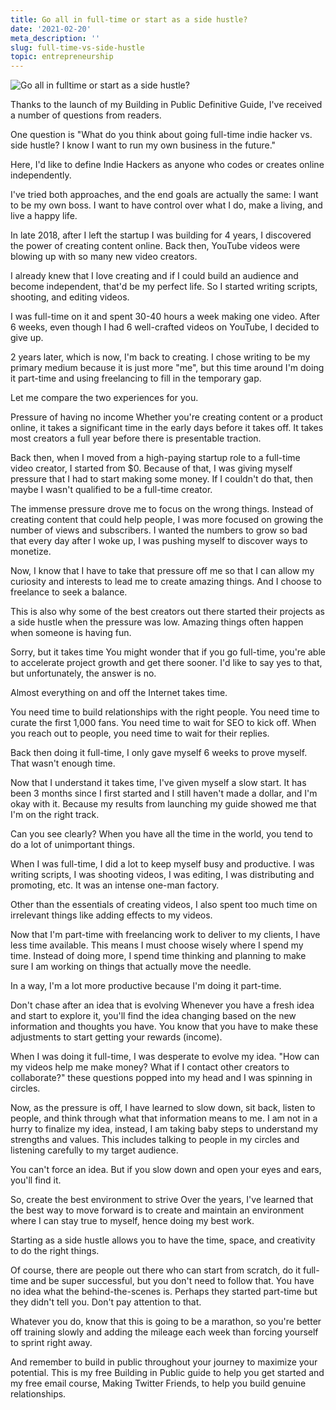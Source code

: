 ```yaml
---
title: Go all in full-time or start as a side hustle?
date: '2021-02-20'
meta_description: ''
slug: full-time-vs-side-hustle
topic: entrepreneurship
---
```


<img src="/images/blog/full-time-vs-side-hustle-1.jpeg" alt="Go all in fulltime or start as a side hustle?" class="cover-image" />


Thanks to the launch of my Building in Public Definitive Guide, I've received a number of questions from readers.

One question is "What do you think about going full-time indie hacker vs. side hustle? I know I want to run my own business in the future."

Here, I'd like to define Indie Hackers as anyone who codes or creates online independently.

I've tried both approaches, and the end goals are actually the same: I want to be my own boss. I want to have control over what I do, make a living, and live a happy life.

In late 2018, after I left the startup I was building for 4 years, I discovered the power of creating content online. Back then, YouTube videos were blowing up with so many new video creators.

I already knew that I love creating and if I could build an audience and become independent, that'd be my perfect life. So I started writing scripts, shooting, and editing videos.

I was full-time on it and spent 30-40 hours a week making one video. After 6 weeks, even though I had 6 well-crafted videos on YouTube, I decided to give up.

2 years later, which is now, I'm back to creating. I chose writing to be my primary medium because it is just more "me", but this time around I'm doing it part-time and using freelancing to fill in the temporary gap.

Let me compare the two experiences for you.

Pressure of having no income
Whether you're creating content or a product online, it takes a significant time in the early days before it takes off. It takes most creators a full year before there is presentable traction.

Back then, when I moved from a high-paying startup role to a full-time video creator, I started from $0. Because of that, I was giving myself pressure that I had to start making some money. If I couldn't do that, then maybe I wasn't qualified to be a full-time creator.

The immense pressure drove me to focus on the wrong things. Instead of creating content that could help people, I was more focused on growing the number of views and subscribers. I wanted the numbers to grow so bad that every day after I woke up, I was pushing myself to discover ways to monetize.

Now, I know that I have to take that pressure off me so that I can allow my curiosity and interests to lead me to create amazing things. And I choose to freelance to seek a balance.

This is also why some of the best creators out there started their projects as a side hustle when the pressure was low. Amazing things often happen when someone is having fun.

Sorry, but it takes time
You might wonder that if you go full-time, you're able to accelerate project growth and get there sooner. I'd like to say yes to that, but unfortunately, the answer is no.

Almost everything on and off the Internet takes time.

You need time to build relationships with the right people. You need time to curate the first 1,000 fans. You need time to wait for SEO to kick off. When you reach out to people, you need time to wait for their replies.

Back then doing it full-time, I only gave myself 6 weeks to prove myself. That wasn't enough time.

Now that I understand it takes time, I've given myself a slow start. It has been 3 months since I first started and I still haven't made a dollar, and I'm okay with it. Because my results from launching my guide showed me that I'm on the right track.

Can you see clearly?
When you have all the time in the world, you tend to do a lot of unimportant things.

When I was full-time, I did a lot to keep myself busy and productive. I was writing scripts, I was shooting videos, I was editing, I was distributing and promoting, etc. It was an intense one-man factory.

Other than the essentials of creating videos, I also spent too much time on irrelevant things like adding effects to my videos.

Now that I'm part-time with freelancing work to deliver to my clients, I have less time available. This means I must choose wisely where I spend my time. Instead of doing more, I spend time thinking and planning to make sure I am working on things that actually move the needle.

In a way, I'm a lot more productive because I'm doing it part-time.

Don't chase after an idea that is evolving
Whenever you have a fresh idea and start to explore it, you'll find the idea changing based on the new information and thoughts you have. You know that you have to make these adjustments to start getting your rewards (income).

When I was doing it full-time, I was desperate to evolve my idea. "How can my videos help me make money? What if I contact other creators to collaborate?" these questions popped into my head and I was spinning in circles.

Now, as the pressure is off, I have learned to slow down, sit back, listen to people, and think through what that information means to me. I am not in a hurry to finalize my idea, instead, I am taking baby steps to understand my strengths and values. This includes talking to people in my circles and listening carefully to my target audience.

You can't force an idea. But if you slow down and open your eyes and ears, you'll find it.

So, create the best environment to strive
Over the years, I've learned that the best way to move forward is to create and maintain an environment where I can stay true to myself, hence doing my best work.

Starting as a side hustle allows you to have the time, space, and creativity to do the right things.

Of course, there are people out there who can start from scratch, do it full-time and be super successful, but you don't need to follow that. You have no idea what the behind-the-scenes is. Perhaps they started part-time but they didn't tell you. Don't pay attention to that.

Whatever you do, know that this is going to be a marathon, so you're better off training slowly and adding the mileage each week than forcing yourself to sprint right away.

And remember to build in public throughout your journey to maximize your potential. This is my free Building in Public guide to help you get started and my free email course, Making Twitter Friends, to help you build genuine relationships.
